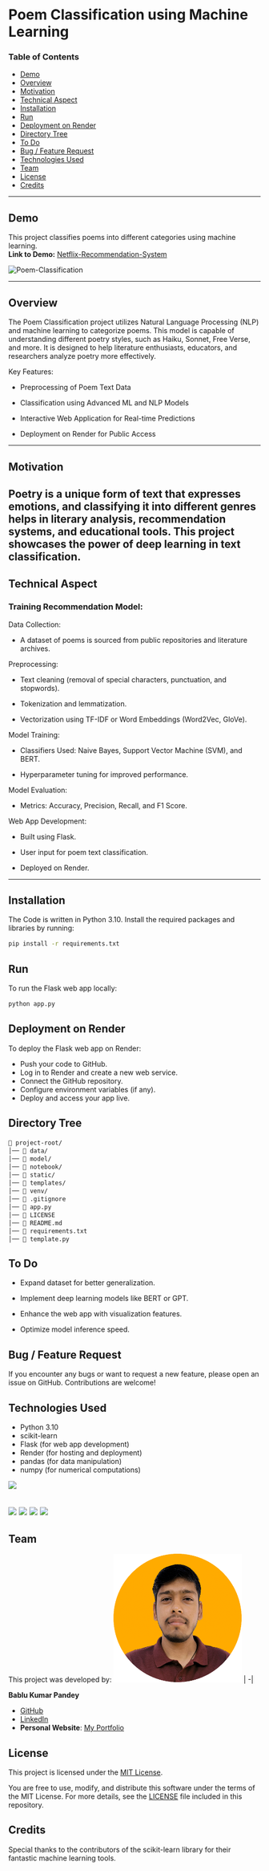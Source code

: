 # Poem Classification using Machine Learning

### Table of Contents
- [Demo](#demo)
- [Overview](#overview)
- [Motivation](#motivation)
- [Technical Aspect](#technical-aspect)
- [Installation](#installation)
- [Run](#run)
- [Deployment on Render](#deployment-on-render)
- [Directory Tree](#directory-tree)
- [To Do](#to-do)
- [Bug / Feature Request](#bug--feature-request)
- [Technologies Used](#technologies-used)
- [Team](#team)
- [License](#license)
- [Credits](#credits)

---
## Demo
This project classifies poems into different categories using machine learning.<br>
**Link to Demo:** [Netflix-Recommendation-System](#) 





![Poem-Classification](https://i.imgur.com/X3MkbX1.jpeg)

---

## Overview
The Poem Classification project utilizes Natural Language Processing (NLP) and machine learning to categorize poems. This model is capable of understanding different poetry styles, such as Haiku, Sonnet, Free Verse, and more. It is designed to help literature enthusiasts, educators, and researchers analyze poetry more effectively.

Key Features:

- Preprocessing of Poem Text Data

- Classification using Advanced ML and NLP Models

- Interactive Web Application for Real-time Predictions

- Deployment on Render for Public Access
---

## Motivation

Poetry is a unique form of text that expresses emotions, and classifying it into different genres helps in literary analysis,
recommendation systems, and educational tools. This project showcases the power of deep learning in text classification.
---

## Technical Aspect
### Training Recommendation Model:

Data Collection:

- A dataset of poems is sourced from public repositories and literature archives.

Preprocessing:

- Text cleaning (removal of special characters, punctuation, and stopwords).

- Tokenization and lemmatization.

- Vectorization using TF-IDF or Word Embeddings (Word2Vec, GloVe).

Model Training:

- Classifiers Used: Naive Bayes, Support Vector Machine (SVM), and BERT.

- Hyperparameter tuning for improved performance.

Model Evaluation:

- Metrics: Accuracy, Precision, Recall, and F1 Score.

Web App Development:

- Built using Flask.

- User input for poem text classification.

- Deployed on Render.
---

## Installation
The Code is written in Python 3.10. Install the required packages and libraries by running:

```bash
pip install -r requirements.txt
```

## Run
To run the Flask web app locally:

```bash
python app.py
```

## Deployment on Render

To deploy the Flask web app on Render:
- Push your code to GitHub.
- Log in to Render and create a new web service.
- Connect the GitHub repository.
- Configure environment variables (if any).
- Deploy and access your app live.

## Directory Tree 
```
📂 project-root/
│── 📂 data/
│── 📂 model/
│── 📂 notebook/
│── 📂 static/
│── 📂 templates/
│── 📂 venv/   
│── 📄 .gitignore
│── 📄 app.py
│── 📄 LICENSE
│── 📄 README.md
│── 📄 requirements.txt
│── 📄 template.py
```

## To Do

- Expand dataset for better generalization.

- Implement deep learning models like BERT or GPT.

- Enhance the web app with visualization features.

- Optimize model inference speed.

## Bug / Feature Request
If you encounter any bugs or want to request a new feature, please open an issue on GitHub. Contributions are welcome!

## Technologies Used
- Python 3.10
- scikit-learn
- Flask (for web app development)
- Render (for hosting and deployment)
- pandas (for data manipulation)
- numpy (for numerical computations)

![](https://forthebadge.com/images/badges/made-with-python.svg)

[<img target="_blank" src="https://upload.wikimedia.org/wikipedia/commons/thumb/0/05/Scikit_learn_logo_small.svg/260px-Scikit_learn_logo_small.svg.png" width=170>](https://pandas.pydata.org/docs/)
[<img target="_blank" src="https://miro.medium.com/v2/resize:fit:720/format:webp/0*RWkQ0Fziw792xa0S" width=170>](https://pandas.pydata.org/docs/)
[<img target="_blank" src="https://icon2.cleanpng.com/20180829/okc/kisspng-flask-python-web-framework-representational-state-flask-stickker-1713946755581.webp" width=170>](https://flask.palletsprojects.com/en/stable/) 
[<img target="_blank" src="https://upload.wikimedia.org/wikipedia/commons/thumb/3/31/NumPy_logo_2020.svg/512px-NumPy_logo_2020.svg.png" width=200>](https://numpy.org/doc/) 
---

## Team
This project was developed by:
[![Bablu kumar pandey](https://github.com/Creator-Turbo/images-/blob/main/resized_image.png?raw=true)](ressume_link) |
-|

**Bablu Kumar Pandey**

- [GitHub](https://github.com/Creator-Turbo)  
- [LinkedIn](https://www.linkedin.com/in/bablu-kumar-pandey-313764286/)
- **Personal Website**: [My Portfolio](https://creator-turbo.github.io/Creator-Turbo-Portfolio-website/)

## License

This project is licensed under the [MIT License](LICENSE).

You are free to use, modify, and distribute this software under the terms of the MIT License. For more details, see the [LICENSE](LICENSE) file included in this repository.

## Credits

Special thanks to the contributors of the scikit-learn library for their fantastic machine learning tools.
